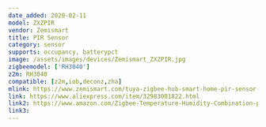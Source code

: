 ```yaml
---
date_added: 2020-02-11
model: ZXZPIR
vendor: Zemismart
title: PIR Sensor
category: sensor
supports: occupancy, batterypct
image: /assets/images/devices/Zemismart_ZXZPIR.jpg
zigbeemodel: ['RH3040']
z2m: RH3040
compatible: [z2m,iob,deconz,zha]
mlink: https://www.zemismart.com/tuya-zigbee-hub-smart-home-pir-sensor-door-sensor-temperature-and-humidity-sensor-home-automation-scene-security-alarm-kit-p0182-p0182.html
link: https://www.aliexpress.com/item/32983001822.html
link2: https://www.amazon.com/Zigbee-Temperature-Humidity-Combination-packages/dp/B07PWBHL6F
link3: 
---
```

